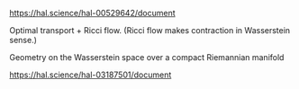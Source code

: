 

https://hal.science/hal-00529642/document

Optimal transport + Ricci flow.
(Ricci flow makes contraction in Wasserstein sense.)



Geometry on the Wasserstein space
over a compact Riemannian manifold

https://hal.science/hal-03187501/document
